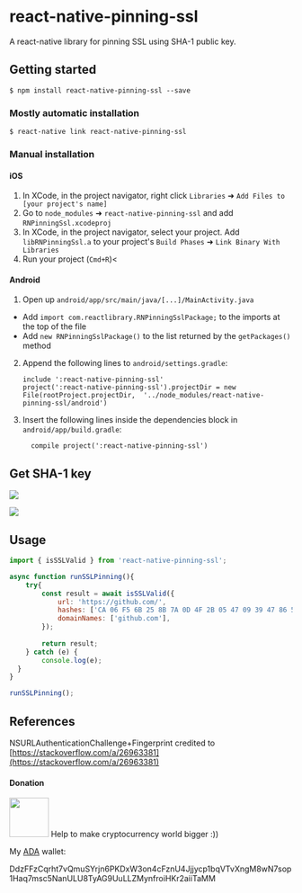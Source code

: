 # react-native-pinning-ssl
A react-native library for pinning SSL using SHA-1 public key.

## Getting started

`$ npm install react-native-pinning-ssl --save`

### Mostly automatic installation

`$ react-native link react-native-pinning-ssl`

### Manual installation


#### iOS

1. In XCode, in the project navigator, right click `Libraries` ➜ `Add Files to [your project's name]`
2. Go to `node_modules` ➜ `react-native-pinning-ssl` and add `RNPinningSsl.xcodeproj`
3. In XCode, in the project navigator, select your project. Add `libRNPinningSsl.a` to your project's `Build Phases` ➜ `Link Binary With Libraries`
4. Run your project (`Cmd+R`)<

#### Android

1. Open up `android/app/src/main/java/[...]/MainActivity.java`
  - Add `import com.reactlibrary.RNPinningSslPackage;` to the imports at the top of the file
  - Add `new RNPinningSslPackage()` to the list returned by the `getPackages()` method
2. Append the following lines to `android/settings.gradle`:
  	```
  	include ':react-native-pinning-ssl'
  	project(':react-native-pinning-ssl').projectDir = new File(rootProject.projectDir, 	'../node_modules/react-native-pinning-ssl/android')
  	```
3. Insert the following lines inside the dependencies block in `android/app/build.gradle`:
  	```
      compile project(':react-native-pinning-ssl')
  	```

## Get SHA-1 key
![](https://raw.githubusercontent.com/nlt2390/react-native-pinning-ssl/master/getKey1.jpg)

![](https://raw.githubusercontent.com/nlt2390/react-native-pinning-ssl/master/getKey2.jpg)


## Usage
```javascript
import { isSSLValid } from 'react-native-pinning-ssl';

async function runSSLPinning(){
	try{
		const result = await isSSLValid({
			url: 'https://github.com/',
			hashes: ['CA 06 F5 6B 25 8B 7A 0D 4F 2B 05 47 09 39 47 86 51 15 19 84'],
			domainNames: ['github.com'],
		});
		
		return result;
	} catch (e) {
		console.log(e);
  }
}

runSSLPinning();
```

## References

NSURLAuthenticationChallenge+Fingerprint credited to [https://stackoverflow.com/a/26963381](https://stackoverflow.com/a/26963381)


#### Donation
<img src="https://www.cardanohub.org/wp-content/uploads/2017/07/cardano-symbol-150x150.png" width="70"/>
Help to make cryptocurrency world bigger :))

My <a href="https://www.cardanohub.org/en/home/" target="_blank">ADA</a> wallet: 

DdzFFzCqrht7vQmuSYrjn6PKDxW3on4cFznU4Jjjycp1bqVTvXngM8wN7sop1Haq7msc5NanULU8TyAG9UuLLZMynfroiHKr2aiiTaMM